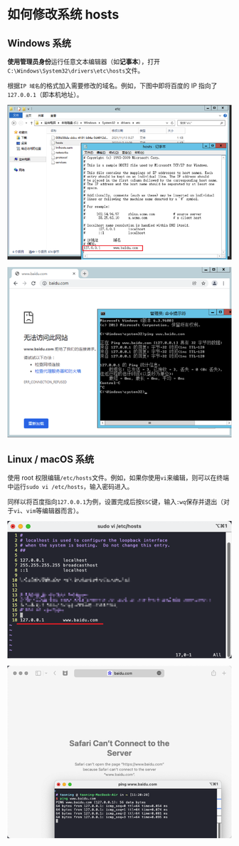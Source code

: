 # 如何修改系统 hosts

## Windows 系统

**使用管理员身份**运行任意文本编辑器（如**记事本**），打开`C:\Windows\System32\drivers\etc\hosts`文件。

根据`IP 域名`的格式加入需要修改的域名。例如，下图中即将百度的 IP 指向了`127.0.0.1`（即本机地址）。

![win-1](./img/a-how-to-modify-system-hosts/win-1.png)

![win-2](./img/a-how-to-modify-system-hosts/win-2.png)

## Linux / macOS 系统

使用 root 权限编辑`/etc/hosts`文件。例如，如果你使用`vi`来编辑，则可以在终端中运行`sudo vi /etc/hosts`，输入密码进入。

同样以将百度指向`127.0.0.1`为例，设置完成后按`ESC`键，输入`:wq`保存并退出（对于`vi`、`vim`等编辑器而言）。

![xnix-1](./img/a-how-to-modify-system-hosts/xnix-1.png)

![xnix-2](./img/a-how-to-modify-system-hosts/xnix-2.png)
